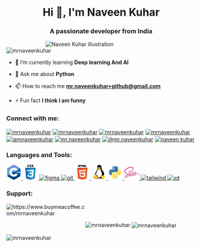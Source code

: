 <h1 align="center">Hi 👋, I'm Naveen Kuhar</h1>
<h3 align="center">A passionate developer from India</h3>
<img  img align="right" src="https://media.licdn.com/dms/image/C4D22AQH2FLZAvuQaxQ/feedshare-shrink_800/0/1671184497926?e=1674086400&v=beta&t=JF4oI1ROWdNIhA9rPFo7qawYqppXUXuLR6ImsbWjjLQ" alt="Naveen Kuhar illustration" width="400" >
<p align="left"> <img src="https://komarev.com/ghpvc/?username=mrnaveenkuhar&label=Profile%20views&color=0e75b6&style=flat" alt="mrnaveenkuhar" /> </p>

- 🌱 I’m currently learning **Deep learning And AI**

- 💬 Ask me about **Python**

- 📫 How to reach me **mr.naveenkuhar+github@gmail.com**

- ⚡ Fun fact **I think I am funny**

<h3 align="left">Connect with me:</h3>
<p align="left">
<a href="https://codepen.io/mrnaveenkuhar" target="blank"><img align="center" src="https://raw.githubusercontent.com/rahuldkjain/github-profile-readme-generator/master/src/images/icons/Social/codepen.svg" alt="mrnaveenkuhar" height="30" width="40" /></a>
<a href="https://dev.to/mrnaveenkuhar" target="blank"><img align="center" src="https://raw.githubusercontent.com/rahuldkjain/github-profile-readme-generator/master/src/images/icons/Social/devto.svg" alt="mrnaveenkuhar" height="30" width="40" /></a>
<a href="https://linkedin.com/in/mrnaveenkuhar" target="blank"><img align="center" src="https://raw.githubusercontent.com/rahuldkjain/github-profile-readme-generator/master/src/images/icons/Social/linked-in-alt.svg" alt="mrnaveenkuhar" height="30" width="40" /></a>
<a href="https://stackoverflow.com/users/mrnaveenkuhar" target="blank"><img align="center" src="https://raw.githubusercontent.com/rahuldkjain/github-profile-readme-generator/master/src/images/icons/Social/stack-overflow.svg" alt="mrnaveenkuhar" height="30" width="40" /></a>
<a href="https://fb.com/iamnaveenkuhar" target="blank"><img align="center" src="https://raw.githubusercontent.com/rahuldkjain/github-profile-readme-generator/master/src/images/icons/Social/facebook.svg" alt="iamnaveenkuhar" height="30" width="40" /></a>
<a href="https://instagram.com/mr.naveenkuhar" target="blank"><img align="center" src="https://raw.githubusercontent.com/rahuldkjain/github-profile-readme-generator/master/src/images/icons/Social/instagram.svg" alt="mr.naveenkuhar" height="30" width="40" /></a>
<a href="https://medium.com/@mr.naveenkuhar" target="blank"><img align="center" src="https://raw.githubusercontent.com/rahuldkjain/github-profile-readme-generator/master/src/images/icons/Social/medium.svg" alt="@mr.naveenkuhar" height="30" width="40" /></a>
<a href="https://www.youtube.com/c/naveen kuhar" target="blank"><img align="center" src="https://raw.githubusercontent.com/rahuldkjain/github-profile-readme-generator/master/src/images/icons/Social/youtube.svg" alt="naveen kuhar" height="30" width="40" /></a>
</p>

<h3 align="left">Languages and Tools:</h3>
<p align="left"> <a href="https://www.w3schools.com/cpp/" target="_blank" rel="noreferrer"> <img src="https://raw.githubusercontent.com/devicons/devicon/master/icons/cplusplus/cplusplus-original.svg" alt="cplusplus" width="40" height="40"/> </a> <a href="https://www.w3schools.com/css/" target="_blank" rel="noreferrer"> <img src="https://raw.githubusercontent.com/devicons/devicon/master/icons/css3/css3-original-wordmark.svg" alt="css3" width="40" height="40"/> </a> <a href="https://www.figma.com/" target="_blank" rel="noreferrer"> <img src="https://www.vectorlogo.zone/logos/figma/figma-icon.svg" alt="figma" width="40" height="40"/> </a> <a href="https://git-scm.com/" target="_blank" rel="noreferrer"> <img src="https://www.vectorlogo.zone/logos/git-scm/git-scm-icon.svg" alt="git" width="40" height="40"/> </a> <a href="https://www.w3.org/html/" target="_blank" rel="noreferrer"> <img src="https://raw.githubusercontent.com/devicons/devicon/master/icons/html5/html5-original-wordmark.svg" alt="html5" width="40" height="40"/> </a> <a href="https://www.linux.org/" target="_blank" rel="noreferrer"> <img src="https://raw.githubusercontent.com/devicons/devicon/master/icons/linux/linux-original.svg" alt="linux" width="40" height="40"/> </a> <a href="https://www.python.org" target="_blank" rel="noreferrer"> <img src="https://raw.githubusercontent.com/devicons/devicon/master/icons/python/python-original.svg" alt="python" width="40" height="40"/> </a> <a href="https://sass-lang.com" target="_blank" rel="noreferrer"> <img src="https://raw.githubusercontent.com/devicons/devicon/master/icons/sass/sass-original.svg" alt="sass" width="40" height="40"/> </a> <a href="https://tailwindcss.com/" target="_blank" rel="noreferrer"> <img src="https://www.vectorlogo.zone/logos/tailwindcss/tailwindcss-icon.svg" alt="tailwind" width="40" height="40"/> </a> <a href="https://www.canva.com/" target="_blank" rel="noreferrer"> <img src="https://cdn.worldvectorlogo.com/logos/canva-1.svg" alt="xd" width="40" height="40"/> </a> </p>

<h3 align="left">Support:</h3>
<p><a href="https://www.buymeacoffee.com/https://www.buymeacoffee.com/mrnaveenkuhar"> <img align="left" src="https://cdn.buymeacoffee.com/buttons/v2/default-yellow.png" height="50" width="210" alt="https://www.buymeacoffee.com/mrnaveenkuhar" /></a></p><br><br>

<p><img align="left" src="https://github-readme-stats.vercel.app/api/top-langs?username=mrnaveenkuhar&show_icons=true&locale=en&layout=compact" alt="mrnaveenkuhar" /></p>

<p>&nbsp;<img align="center" src="https://github-readme-stats.vercel.app/api?username=mrnaveenkuhar&show_icons=true&locale=en" alt="mrnaveenkuhar" /></p>

<p><img align="center" src="https://github-readme-streak-stats.herokuapp.com/?user=mrnaveenkuhar&" alt="mrnaveenkuhar" /></p>

